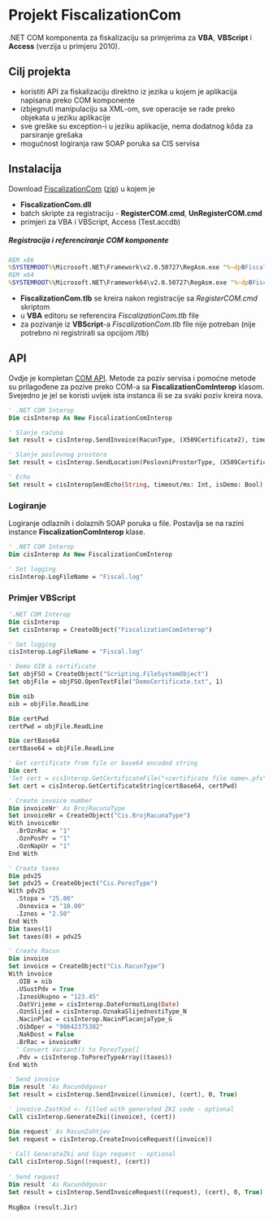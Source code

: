 # Projekt FiscalizationCom

.NET COM komponenta za fiskalizaciju sa primjerima za __VBA__, __VBScript__ i __Access__ (verzija u primjeru 2010).

## Cilj projekta

* koristiti API za fiskalizaciju direktno iz jezika u kojem je aplikacija napisana preko COM komponente
* izbjegnuti manipulaciju sa XML-om, sve operacije se rade preko objekata u jeziku aplikacije
* sve greške su exception-i u jeziku aplikacije, nema dodatnog kôda za parsiranje grešaka
* mogućnost logiranja raw SOAP poruka sa CIS servisa

## Instalacija

Download [FiscalizationCom][release-latest] ([zip][download-com]) u kojem je

- __FiscalizationCom.dll__
- batch skripte za registraciju - __RegisterCOM.cmd__, __UnRegisterCOM.cmd__
- primjeri za VBA i VBScript, Access (Test.accdb)

##### Registracija i referenciranje COM komponente

```bat
REM x86
%SYSTEMROOT%\Microsoft.NET\Framework\v2.0.50727\RegAsm.exe "%~dp0FiscalizationCom.dll" /codebase /tlb
REM x64
%SYSTEMROOT%\Microsoft.NET\Framework64\v2.0.50727\RegAsm.exe "%~dp0FiscalizationCom.dll" /codebase /tlb
```
- __FiscalizationCom.tlb__ se kreira nakon registracije sa _RegisterCOM.cmd_ skriptom
- u __VBA__ editoru se referencira _FiscalizationCom.tlb_ file
- za pozivanje iz __VBScript__-a _FiscalizationCom.tlb_ file nije potreban (nije potrebno ni registrirati sa opcijom /tlb)

## API

Ovdje je kompletan [COM API][com-api].
Metode za poziv servisa i pomoćne metode su prilagođene za pozive preko COM-a sa __FiscalizationComInterop__ klasom.
Svejedno je jel se koristi uvijek ista instanca ili se za svaki poziv kreira nova.

```vb
' .NET COM Interop
Dim cisInterop As New FiscalizationComInterop

' Slanje računa
Set result = cisInterop.SendInvoice(RacunType, (X509Certificate2), timeout/ms: Int, isDemo: Bool, check_response_signature: Bool)

' Slanje poslovnog prostora
Set result = cisInterop.SendLocation(PoslovniProstorType, (X509Certificate2), timeout/ms: Int, isDemo: Bool, check_response_signature: Bool)

' Echo
Set result = cisInteropSendEcho(String, timeout/ms: Int, isDemo: Bool)
```

### Logiranje

Logiranje odlaznih i dolaznih SOAP poruka u file.
Postavlja se na razini instance __FiscalizationComInterop__ klase.

```vb
' .NET COM Interop
Dim cisInterop As New FiscalizationComInterop

' Set logging
cisInterop.LogFileName = "Fiscal.log"
```

### Primjer VBScript

```vb
'.NET COM Interop
Dim cisInterop
Set cisInterop = CreateObject("FiscalizationComInterop")

' Set logging
cisInterop.LogFileName = "Fiscal.log"

' Demo OIB & certificate
Set objFSO = CreateObject("Scripting.FileSystemObject")
Set objFile = objFSO.OpenTextFile("DemoCertificate.txt", 1)

Dim oib
oib = objFile.ReadLine

Dim certPwd
certPwd = objFile.ReadLine

Dim certBase64
certBase64 = objFile.ReadLine

' Get certificate from file or base64 encoded string
Dim cert
'Set cert = cisInterop.GetCertificateFile("<certificate file name>.pfx", "<password>")
Set cert = cisInterop.GetCertificateString(certBase64, certPwd)

' Create invoice number
Dim invoiceNr' As BrojRacunaType
Set invoiceNr = CreateObject("Cis.BrojRacunaType")
With invoiceNr
  .BrOznRac = "1"
  .OznPosPr = "1"
  .OznNapUr = "1"
End With

' Create taxes
Dim pdv25
Set pdv25 = CreateObject("Cis.PorezType")
With pdv25
  .Stopa = "25.00"
  .Osnovica = "10.00"
  .Iznos = "2.50"
End With
Dim taxes(1)
Set taxes(0) = pdv25

' Create Racun
Dim invoice
Set invoice = CreateObject("Cis.RacunType")
With invoice
  .OIB = oib
  .USustPdv = True
  .IznosUkupno = "123.45"
  .DatVrijeme = cisInterop.DateFormatLong(Date)
  .OznSlijed = cisInterop.OznakaSlijednostiType_N
  .NacinPlac = cisInterop.NacinPlacanjaType_G
  .OibOper = "98642375382"
  .NakDost = False
  .BrRac = invoiceNr
  ' Convert Variant() to PorezType[]
  .Pdv = cisInterop.ToPorezTypeArray((taxes))
End With

' Send invoice
Dim result 'As RacunOdgovor
Set result = cisInterop.SendInvoice((invoice), (cert), 0, True)

' invoice.ZastKod <- filled with generated ZKI code - optional
Call cisInterop.GenerateZki((invoice), (cert))

Dim request' As RacunZahtjev
Set request = cisInterop.CreateInvoiceRequest((invoice))
  
' Call GenerateZki and Sign request - optional
Call cisInterop.Sign((request), (cert))
  
' Send request
Dim result 'As RacunOdgovor
Set result = cisInterop.SendInvoiceRequest((request), (cert), 0, True)
  
MsgBox (result.Jir)
```

[release-latest]: https://github.com/tgrospic/Cis.Fiscalization/releases/tag/v1.2.0
[download-com]:   https://github.com/tgrospic/Cis.Fiscalization/releases/download/v1.2.0/FiscalizationCom-v1.2.0.zip
[com-api]: ./fiscalization-com-api.md

